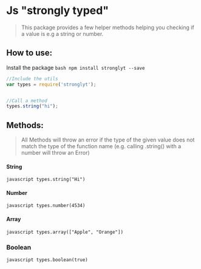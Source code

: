 # Js "strongly typed"

> This package provides a few helper methods helping you checking if a value is e.g a string or number.

## How to use:

Install the package ```bash npm install stronglyt --save```


```javascript
//Include the utils
var types = require('stronglyt');


//Call a method
types.string("hi");

````


## Methods:

> All Methods will throw an error if the type of the given value does not match the type of the function name (e.g. calling .string() with a number will throw an Error)

#### String
```javascript types.string("Hi")```

#### Number
```javascript types.number(4534)```

#### Array
```javascript types.array(["Apple", "Orange"])```

### Boolean
```javascript types.boolean(true)```